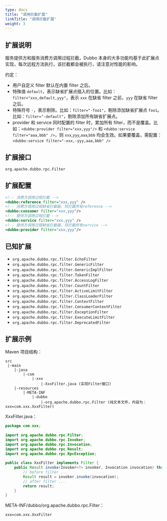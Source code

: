```yaml
---
type: docs
title: "调用拦截扩展"
linkTitle: "调用拦截扩展"
weight: 3
---
```


## 扩展说明

服务提供方和服务消费方调用过程拦截，Dubbo 本身的大多功能均基于此扩展点实现，每次远程方法执行，该拦截都会被执行，请注意对性能的影响。

约定：

* 用户自定义 filter 默认在内置 filter 之后。
* 特殊值 `default`，表示缺省扩展点插入的位置。比如：`filter="xxx,default,yyy"`，表示 `xxx` 在缺省 filter 之前，`yyy` 在缺省 filter 之后。
* 特殊符号 `-`，表示剔除。比如：`filter="-foo1"`，剔除添加缺省扩展点 `foo1`。比如：`filter="-default"`，剔除添加所有缺省扩展点。
* provider 和 service 同时配置的 filter 时，累加所有 filter，而不是覆盖。比如：`<dubbo:provider filter="xxx,yyy"/>` 和 `<dubbo:service filter="aaa,bbb" />`，则 `xxx`,`yyy`,`aaa`,`bbb` 均会生效。如果要覆盖，需配置：`<dubbo:service filter="-xxx,-yyy,aaa,bbb" />`

## 扩展接口

`org.apache.dubbo.rpc.Filter`

## 扩展配置

```xml
<!-- 消费方调用过程拦截 -->
<dubbo:reference filter="xxx,yyy" />
<!-- 消费方调用过程缺省拦截器，将拦截所有reference -->
<dubbo:consumer filter="xxx,yyy"/>
<!-- 提供方调用过程拦截 -->
<dubbo:service filter="xxx,yyy" />
<!-- 提供方调用过程缺省拦截器，将拦截所有service -->
<dubbo:provider filter="xxx,yyy"/>
```

## 已知扩展

* `org.apache.dubbo.rpc.filter.EchoFilter`
* `org.apache.dubbo.rpc.filter.GenericFilter`
* `org.apache.dubbo.rpc.filter.GenericImplFilter`
* `org.apache.dubbo.rpc.filter.TokenFilter`
* `org.apache.dubbo.rpc.filter.AccessLogFilter`
* `org.apache.dubbo.rpc.filter.CountFilter`
* `org.apache.dubbo.rpc.filter.ActiveLimitFilter`
* `org.apache.dubbo.rpc.filter.ClassLoaderFilter`
* `org.apache.dubbo.rpc.filter.ContextFilter`
* `org.apache.dubbo.rpc.filter.ConsumerContextFilter`
* `org.apache.dubbo.rpc.filter.ExceptionFilter`
* `org.apache.dubbo.rpc.filter.ExecuteLimitFilter`
* `org.apache.dubbo.rpc.filter.DeprecatedFilter`

## 扩展示例

Maven 项目结构：

```
src
 |-main
    |-java
        |-com
            |-xxx
                |-XxxFilter.java (实现Filter接口)
    |-resources
        |-META-INF
            |-dubbo
                |-org.apache.dubbo.rpc.Filter (纯文本文件，内容为：xxx=com.xxx.XxxFilter)
```

XxxFilter.java：

```java
package com.xxx;
 
import org.apache.dubbo.rpc.Filter;
import org.apache.dubbo.rpc.Invoker;
import org.apache.dubbo.rpc.Invocation;
import org.apache.dubbo.rpc.Result;
import org.apache.dubbo.rpc.RpcException;
 
public class XxxFilter implements Filter {
    public Result invoke(Invoker<?> invoker, Invocation invocation) throws RpcException {
        // before filter ...
        Result result = invoker.invoke(invocation);
        // after filter ...
        return result;
    }
}
```

META-INF/dubbo/org.apache.dubbo.rpc.Filter：

```properties
xxx=com.xxx.XxxFilter
```